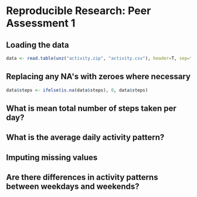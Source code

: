 # Reproducible Research: Peer Assessment 1

## Loading the data


```r
data <- read.table(unz("activity.zip", "activity.csv"), header=T, sep=",")
```

## Replacing any NA's with zeroes where necessary

```r
data$steps <- ifelse(is.na(data$steps), 0, data$steps)
```


## What is mean total number of steps taken per day?



## What is the average daily activity pattern?



## Imputing missing values



## Are there differences in activity patterns between weekdays and weekends?

